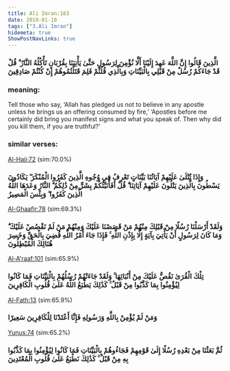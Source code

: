 ```yaml
---
title: Ali Imran:183
date: 2019-01-10
tags: ["3.Ali Imran"]
hidemeta: true 
ShowPostNavLinks: true 
---
```

### الَّذِينَ قَالُوا إِنَّ اللَّهَ عَهِدَ إِلَيْنَا أَلَّا نُؤْمِنَ لِرَسُولٍ حَتَّىٰ يَأْتِيَنَا بِقُرْبَانٍ تَأْكُلُهُ النَّارُ ۗ قُلْ قَدْ جَاءَكُمْ رُسُلٌ مِنْ قَبْلِي بِالْبَيِّنَاتِ وَبِالَّذِي قُلْتُمْ فَلِمَ قَتَلْتُمُوهُمْ إِنْ كُنْتُمْ صَادِقِينَ
### meaning: 
Tell those who say, ‘Allah has pledged us not to believe in any apostle unless he brings us an offering consumed by fire,’ ‘Apostles before me certainly did bring you manifest signs and what you speak of. Then why did you kill them, if you are truthful?’
### similar verses: 

[Al-Hajj:72](/22/72) (sim:70.0%)

### وَإِذَا تُتْلَىٰ عَلَيْهِمْ آيَاتُنَا بَيِّنَاتٍ تَعْرِفُ فِي وُجُوهِ الَّذِينَ كَفَرُوا الْمُنْكَرَ ۖ يَكَادُونَ يَسْطُونَ بِالَّذِينَ يَتْلُونَ عَلَيْهِمْ آيَاتِنَا ۗ قُلْ أَفَأُنَبِّئُكُمْ بِشَرٍّ مِنْ ذَٰلِكُمُ ۗ النَّارُ وَعَدَهَا اللَّهُ الَّذِينَ كَفَرُوا ۖ وَبِئْسَ الْمَصِيرُ

[Al-Ghaafir:78](/40/78) (sim:69.3%)

### وَلَقَدْ أَرْسَلْنَا رُسُلًا مِنْ قَبْلِكَ مِنْهُمْ مَنْ قَصَصْنَا عَلَيْكَ وَمِنْهُمْ مَنْ لَمْ نَقْصُصْ عَلَيْكَ ۗ وَمَا كَانَ لِرَسُولٍ أَنْ يَأْتِيَ بِآيَةٍ إِلَّا بِإِذْنِ اللَّهِ ۚ فَإِذَا جَاءَ أَمْرُ اللَّهِ قُضِيَ بِالْحَقِّ وَخَسِرَ هُنَالِكَ الْمُبْطِلُونَ

[Al-A'raaf:101](/7/101) (sim:65.9%)

### تِلْكَ الْقُرَىٰ نَقُصُّ عَلَيْكَ مِنْ أَنْبَائِهَا ۚ وَلَقَدْ جَاءَتْهُمْ رُسُلُهُمْ بِالْبَيِّنَاتِ فَمَا كَانُوا لِيُؤْمِنُوا بِمَا كَذَّبُوا مِنْ قَبْلُ ۚ كَذَٰلِكَ يَطْبَعُ اللَّهُ عَلَىٰ قُلُوبِ الْكَافِرِينَ

[Al-Fath:13](/48/13) (sim:65.9%)

### وَمَنْ لَمْ يُؤْمِنْ بِاللَّهِ وَرَسُولِهِ فَإِنَّا أَعْتَدْنَا لِلْكَافِرِينَ سَعِيرًا

[Yunus:74](/10/74) (sim:65.2%)

### ثُمَّ بَعَثْنَا مِنْ بَعْدِهِ رُسُلًا إِلَىٰ قَوْمِهِمْ فَجَاءُوهُمْ بِالْبَيِّنَاتِ فَمَا كَانُوا لِيُؤْمِنُوا بِمَا كَذَّبُوا بِهِ مِنْ قَبْلُ ۚ كَذَٰلِكَ نَطْبَعُ عَلَىٰ قُلُوبِ الْمُعْتَدِينَ
